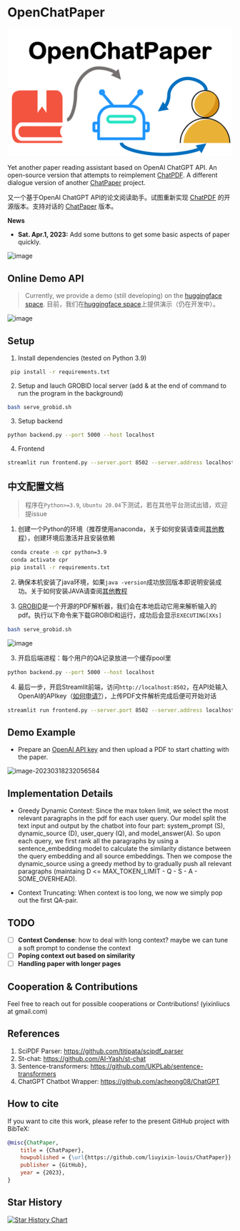 # OpenChatPaper

![logo](./logo.png)

Yet another paper reading assistant based on OpenAI ChatGPT API. An open-source version that attempts to reimplement [ChatPDF](https://www.chatpdf.com/). A different dialogue version of another [ChatPaper](https://github.com/kaixindelele/ChatPaper) project. 

又一个基于OpenAI ChatGPT API的论文阅读助手。试图重新实现 [ChatPDF](https://www.chatpdf.com/) 的开源版本。支持对话的 [ChatPaper](https://github.com/kaixindelele/ChatPaper) 版本。

**News**
- **Sat. Apr.1, 2023:** Add some buttons to get some basic aspects of paper quickly.

![image](https://user-images.githubusercontent.com/53036760/229304107-b3c38813-495e-4610-a6f4-379dfb8e2806.png)

## Online Demo API

> Currently, we provide a demo (still developing) on the [huggingface space](https://huggingface.co/spaces/yixin6178/ChatPaper). 目前，我们在[huggingface space](https://huggingface.co/spaces/yixin6178/ChatPaper)上提供演示（仍在开发中）。

![image](https://user-images.githubusercontent.com/53036760/226486291-90173dee-bff4-4e57-a094-0aa4a6b1712a.png)

## Setup

1. Install dependencies (tested on Python 3.9)

```bash
 pip install -r requirements.txt
```

2. Setup and lauch GROBID local server (add & at the end of command to run the program in the background)

```bash
bash serve_grobid.sh
```

3. Setup backend

```bash
python backend.py --port 5000 --host localhost
```

4. Frontend 

```bash
streamlit run frontend.py --server.port 8502 --server.address localhost
```

## 中文配置文档
> 程序在`Python>=3.9`, `Ubuntu 20.04`下测试，若在其他平台测试出错，欢迎提issue

1. 创建一个Python的环境（推荐使用anaconda，关于如何安装请查阅[其他教程](https://zhuanlan.zhihu.com/p/123188004)），创建环境后激活并且安装依赖
```bash
 conda create -n cpr python=3.9
 conda activate cpr
 pip install -r requirements.txt
```

2. 确保本机安装了java环境，如果`java -version`成功放回版本即说明安装成功。关于如何安装JAVA请查阅[其他教程](https://www.runoob.com/java/java-environment-setup.html)

3. [GROBID](https://github.com/kermitt2/grobid)是一个开源的PDF解析器，我们会在本地启动它用来解析输入的pdf。执行以下命令来下载GROBID和运行，成功后会显示`EXECUTING[XXs]`

```bash
bash serve_grobid.sh
```

![image](https://user-images.githubusercontent.com/53036760/229299669-7425c18d-c0fe-4e53-8022-5cd094c5c0cf.png)

3. 开启后端进程：每个用户的QA记录放进一个缓存pool里

```bash
python backend.py --port 5000 --host localhost
```

4. 最后一步，开启Streamlit前端，访问`http://localhost:8502`，在API处输入OpenAI的APIkey（[如何申请?](https://juejin.cn/post/7203009064719400997)），上传PDF文件解析完成后便可开始对话

```bash
streamlit run frontend.py --server.port 8502 --server.address localhost
```

## Demo Example

- Prepare an [OpenAI API key](https://platform.openai.com/account/api-keys) and then upload a PDF to start chatting with the paper. 

![image-20230318232056584](https://s2.loli.net/2023/03/19/SbsuLQJpdqePoZV.png)

## Implementation Details

- Greedy Dynamic Context: Since the max token limit, we select the most relevant paragraphs in the pdf for each user query. Our model split the text input and output by the chatbot into four part: system_prompt (S), dynamic_source (D), user_query (Q), and model_answer(A). So upon each query, we first rank all the paragraphs by using a sentence_embedding model to calculate the similarity distance between the query embedding and all source embeddings. Then we compose the dynamic_source using a greedy method by to gradually push all relevant paragraphs (maintaing D <= MAX_TOKEN_LIMIT - Q - S - A - SOME_OVERHEAD). 

- Context Truncating: When context is too long, we now we simply pop out the first QA-pair. 

## TODO

- [ ] **Context Condense**: how to deal with long context? maybe we can tune a soft prompt to condense the context
- [ ] **Poping context out based on similarity**
- [ ] **Handling paper with longer pages**

## Cooperation & Contributions

Feel free to reach out for possible cooperations or Contributions! (yixinliucs at gmail.com)

## References

1. SciPDF Parser: https://github.com/titipata/scipdf_parser 
2. St-chat: https://github.com/AI-Yash/st-chat
3. Sentence-transformers: https://github.com/UKPLab/sentence-transformers
4. ChatGPT Chatbot Wrapper: https://github.com/acheong08/ChatGPT


## How to cite

If you want to cite this work, please refer to the present GitHub project with BibTeX:

```bibtex
@misc{ChatPaper,
    title = {ChatPaper},
    howpublished = {\url{https://github.com/liuyixin-louis/ChatPaper}},
    publisher = {GitHub},
    year = {2023},
}
```

## Star History

[![Star History Chart](https://api.star-history.com/svg?repos=liuyixin-louis/OpenChatPaper&type=Date)](https://star-history.com/#liuyixin-louis/OpenChatPaper&Date)

